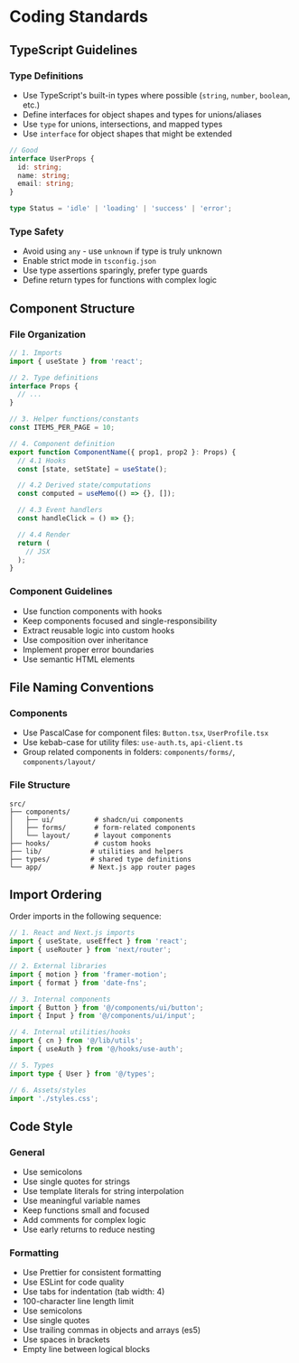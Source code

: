 # Coding Standards

## TypeScript Guidelines

### Type Definitions
- Use TypeScript's built-in types where possible (`string`, `number`, `boolean`, etc.)
- Define interfaces for object shapes and types for unions/aliases
- Use `type` for unions, intersections, and mapped types
- Use `interface` for object shapes that might be extended
```typescript
// Good
interface UserProps {
  id: string;
  name: string;
  email: string;
}

type Status = 'idle' | 'loading' | 'success' | 'error';
```

### Type Safety
- Avoid using `any` - use `unknown` if type is truly unknown
- Enable strict mode in `tsconfig.json`
- Use type assertions sparingly, prefer type guards
- Define return types for functions with complex logic

## Component Structure

### File Organization
```typescript
// 1. Imports
import { useState } from 'react';

// 2. Type definitions
interface Props {
  // ...
}

// 3. Helper functions/constants
const ITEMS_PER_PAGE = 10;

// 4. Component definition
export function ComponentName({ prop1, prop2 }: Props) {
  // 4.1 Hooks
  const [state, setState] = useState();

  // 4.2 Derived state/computations
  const computed = useMemo(() => {}, []);

  // 4.3 Event handlers
  const handleClick = () => {};

  // 4.4 Render
  return (
    // JSX
  );
}
```

### Component Guidelines
- Use function components with hooks
- Keep components focused and single-responsibility
- Extract reusable logic into custom hooks
- Use composition over inheritance
- Implement proper error boundaries
- Use semantic HTML elements

## File Naming Conventions

### Components
- Use PascalCase for component files: `Button.tsx`, `UserProfile.tsx`
- Use kebab-case for utility files: `use-auth.ts`, `api-client.ts`
- Group related components in folders: `components/forms/`, `components/layout/`

### File Structure
```
src/
├── components/
│   ├── ui/          # shadcn/ui components
│   ├── forms/       # form-related components
│   └── layout/      # layout components
├── hooks/           # custom hooks
├── lib/            # utilities and helpers
├── types/          # shared type definitions
└── app/            # Next.js app router pages
```

## Import Ordering

Order imports in the following sequence:
```typescript
// 1. React and Next.js imports
import { useState, useEffect } from 'react';
import { useRouter } from 'next/router';

// 2. External libraries
import { motion } from 'framer-motion';
import { format } from 'date-fns';

// 3. Internal components
import { Button } from '@/components/ui/button';
import { Input } from '@/components/ui/input';

// 4. Internal utilities/hooks
import { cn } from '@/lib/utils';
import { useAuth } from '@/hooks/use-auth';

// 5. Types
import type { User } from '@/types';

// 6. Assets/styles
import './styles.css';
```

## Code Style

### General
- Use semicolons
- Use single quotes for strings
- Use template literals for string interpolation
- Use meaningful variable names
- Keep functions small and focused
- Add comments for complex logic
- Use early returns to reduce nesting

### Formatting
- Use Prettier for consistent formatting
- Use ESLint for code quality
- Use tabs for indentation (tab width: 4)
- 100-character line length limit
- Use semicolons
- Use single quotes
- Use trailing commas in objects and arrays (es5)
- Use spaces in brackets
- Empty line between logical blocks 